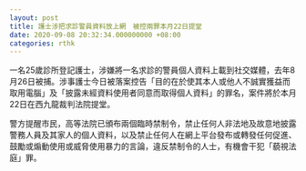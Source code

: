 ```yaml
---
layout: post
title: 護士涉把求診警員資料放上網　被控兩罪本月22日提堂
date: 2020-09-08 20:32:34.000000000 +08:00
categories: rthk
---
```


一名25歲診所登記護士，涉嫌將一名求診的警員個人資料上載到社交媒體，去年8月26日被捕。涉事護士今日被落案控告「目的在於使其本人或他人不誠實獲益而取用電腦」及「披露未經資料使用者同意而取得個人資料」的罪名，案件將於本月22日在西九龍裁判法院提堂。 

警方提醒市民，高等法院已頒布兩個臨時禁制令，禁止任何人非法地及故意地披露警務人員及其家人的個人資料，以及禁止任何人在網上平台發布或轉發任何促進、鼓勵或煽動使用或威脅使用暴力的言論，違反禁制令的人士，有機會干犯「藐視法庭」罪。
